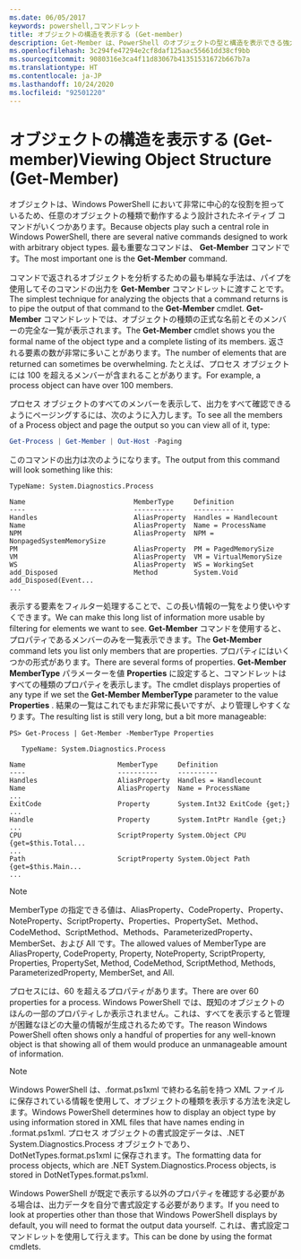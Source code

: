 ```yaml
---
ms.date: 06/05/2017
keywords: powershell,コマンドレット
title: オブジェクトの構造を表示する (Get-member)
description: Get-Member は、PowerShell のオブジェクトの型と構造を表示できる強力なツールです。
ms.openlocfilehash: 3c294fe47294e2cf8daf125aac55661dd38cf9bb
ms.sourcegitcommit: 9080316e3ca4f11d83067b41351531672b667b7a
ms.translationtype: HT
ms.contentlocale: ja-JP
ms.lasthandoff: 10/24/2020
ms.locfileid: "92501220"
---
```

# <a name="viewing-object-structure-get-member"></a><span data-ttu-id="b1c15-104">オブジェクトの構造を表示する (Get-member)</span><span class="sxs-lookup"><span data-stu-id="b1c15-104">Viewing Object Structure (Get-Member)</span></span>

<span data-ttu-id="b1c15-105">オブジェクトは、Windows PowerShell において非常に中心的な役割を担っているため、任意のオブジェクトの種類で動作するよう設計されたネイティブ コマンドがいくつかあります。</span><span class="sxs-lookup"><span data-stu-id="b1c15-105">Because objects play such a central role in Windows PowerShell, there are several native commands designed to work with arbitrary object types.</span></span> <span data-ttu-id="b1c15-106">最も重要なコマンドは、 **Get-Member** コマンドです。</span><span class="sxs-lookup"><span data-stu-id="b1c15-106">The most important one is the **Get-Member** command.</span></span>

<span data-ttu-id="b1c15-107">コマンドで返されるオブジェクトを分析するための最も単純な手法は、パイプを使用してそのコマンドの出力を **Get-Member** コマンドレットに渡すことです。</span><span class="sxs-lookup"><span data-stu-id="b1c15-107">The simplest technique for analyzing the objects that a command returns is to pipe the output of that command to the **Get-Member** cmdlet.</span></span> <span data-ttu-id="b1c15-108">**Get-Member** コマンドレットでは、オブジェクトの種類の正式な名前とそのメンバーの完全な一覧が表示されます。</span><span class="sxs-lookup"><span data-stu-id="b1c15-108">The **Get-Member** cmdlet shows you the formal name of the object type and a complete listing of its members.</span></span> <span data-ttu-id="b1c15-109">返される要素の数が非常に多いことがあります。</span><span class="sxs-lookup"><span data-stu-id="b1c15-109">The number of elements that are returned can sometimes be overwhelming.</span></span> <span data-ttu-id="b1c15-110">たとえば、プロセス オブジェクトには 100 を超えるメンバーが含まれることがあります。</span><span class="sxs-lookup"><span data-stu-id="b1c15-110">For example, a process object can have over 100 members.</span></span>

<span data-ttu-id="b1c15-111">プロセス オブジェクトのすべてのメンバーを表示して、出力をすべて確認できるようにページングするには、次のように入力します。</span><span class="sxs-lookup"><span data-stu-id="b1c15-111">To see all the members of a Process object and page the output so you can view all of it, type:</span></span>

```powershell
Get-Process | Get-Member | Out-Host -Paging
```

<span data-ttu-id="b1c15-112">このコマンドの出力は次のようになります。</span><span class="sxs-lookup"><span data-stu-id="b1c15-112">The output from this command will look something like this:</span></span>

```Output
TypeName: System.Diagnostics.Process

Name                           MemberType     Definition
----                           ----------     ----------
Handles                        AliasProperty  Handles = Handlecount
Name                           AliasProperty  Name = ProcessName
NPM                            AliasProperty  NPM = NonpagedSystemMemorySize
PM                             AliasProperty  PM = PagedMemorySize
VM                             AliasProperty  VM = VirtualMemorySize
WS                             AliasProperty  WS = WorkingSet
add_Disposed                   Method         System.Void add_Disposed(Event...
...
```

<span data-ttu-id="b1c15-113">表示する要素をフィルター処理することで、この長い情報の一覧をより使いやすくできます。</span><span class="sxs-lookup"><span data-stu-id="b1c15-113">We can make this long list of information more usable by filtering for elements we want to see.</span></span> <span data-ttu-id="b1c15-114">**Get-Member** コマンドを使用すると、プロパティであるメンバーのみを一覧表示できます。</span><span class="sxs-lookup"><span data-stu-id="b1c15-114">The **Get-Member** command lets you list only members that are properties.</span></span> <span data-ttu-id="b1c15-115">プロパティにはいくつかの形式があります。</span><span class="sxs-lookup"><span data-stu-id="b1c15-115">There are several forms of properties.</span></span> <span data-ttu-id="b1c15-116">**Get-Member MemberType** パラメーターを値 **Properties** に設定すると、コマンドレットはすべての種類のプロパティを表示します。</span><span class="sxs-lookup"><span data-stu-id="b1c15-116">The cmdlet displays properties of any type if we set the **Get-Member MemberType** parameter to the value **Properties** .</span></span> <span data-ttu-id="b1c15-117">結果の一覧はこれでもまだ非常に長いですが、より管理しやすくなります。</span><span class="sxs-lookup"><span data-stu-id="b1c15-117">The resulting list is still very long, but a bit more manageable:</span></span>

```
PS> Get-Process | Get-Member -MemberType Properties

   TypeName: System.Diagnostics.Process

Name                       MemberType     Definition
----                       ----------     ----------
Handles                    AliasProperty  Handles = Handlecount
Name                       AliasProperty  Name = ProcessName
...
ExitCode                   Property       System.Int32 ExitCode {get;}
...
Handle                     Property       System.IntPtr Handle {get;}
...
CPU                        ScriptProperty System.Object CPU {get=$this.Total...
...
Path                       ScriptProperty System.Object Path {get=$this.Main...
...
```

> [!NOTE]
> <span data-ttu-id="b1c15-118">MemberType の指定できる値は、AliasProperty、CodeProperty、Property、NoteProperty、ScriptProperty、Properties、PropertySet、Method、CodeMethod、ScriptMethod、Methods、ParameterizedProperty、MemberSet、および All です。</span><span class="sxs-lookup"><span data-stu-id="b1c15-118">The allowed values of MemberType are AliasProperty, CodeProperty, Property, NoteProperty, ScriptProperty, Properties, PropertySet, Method, CodeMethod, ScriptMethod, Methods, ParameterizedProperty, MemberSet, and All.</span></span>

<span data-ttu-id="b1c15-119">プロセスには、60 を超えるプロパティがあります。</span><span class="sxs-lookup"><span data-stu-id="b1c15-119">There are over 60 properties for a process.</span></span> <span data-ttu-id="b1c15-120">Windows PowerShell では、既知のオブジェクトのほんの一部のプロパティしか表示されません。これは、すべてを表示すると管理が困難なほどの大量の情報が生成されるためです。</span><span class="sxs-lookup"><span data-stu-id="b1c15-120">The reason Windows PowerShell often shows only a handful of properties for any well-known object is that showing all of them would produce an unmanageable amount of information.</span></span>

> [!NOTE]
> <span data-ttu-id="b1c15-121">Windows PowerShell は、.format.ps1xml で終わる名前を持つ XML ファイルに保存されている情報を使用して、オブジェクトの種類を表示する方法を決定します。</span><span class="sxs-lookup"><span data-stu-id="b1c15-121">Windows PowerShell determines how to display an object type by using information stored in XML files that have names ending in .format.ps1xml.</span></span> <span data-ttu-id="b1c15-122">プロセス オブジェクトの書式設定データは、.NET System.Diagnostics.Process オブジェクトであり、DotNetTypes.format.ps1xml に保存されます。</span><span class="sxs-lookup"><span data-stu-id="b1c15-122">The formatting data for process objects, which are .NET System.Diagnostics.Process objects, is stored in DotNetTypes.format.ps1xml.</span></span>

<span data-ttu-id="b1c15-123">Windows PowerShell が既定で表示する以外のプロパティを確認する必要がある場合は、出力データを自分で書式設定する必要があります。</span><span class="sxs-lookup"><span data-stu-id="b1c15-123">If you need to look at properties other than those that Windows PowerShell displays by default, you will need to format the output data yourself.</span></span> <span data-ttu-id="b1c15-124">これは、書式設定コマンドレットを使用して行えます。</span><span class="sxs-lookup"><span data-stu-id="b1c15-124">This can be done by using the format cmdlets.</span></span>
